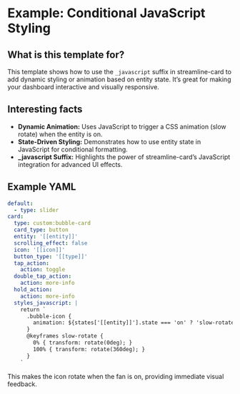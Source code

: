 # Example: Conditional JavaScript Styling

## What is this template for?
This template shows how to use the `_javascript` suffix in streamline-card to add dynamic styling or animation based on entity state. It’s great for making your dashboard interactive and visually responsive.

## Interesting facts
- **Dynamic Animation:** Uses JavaScript to trigger a CSS animation (slow rotate) when the entity is on.
- **State-Driven Styling:** Demonstrates how to use entity state in JavaScript for conditional formatting.
- **_javascript Suffix:** Highlights the power of streamline-card’s JavaScript integration for advanced UI effects.

## Example YAML
```yaml
default:
  - type: slider
card:
  type: custom:bubble-card
  card_type: button
  entity: '[[entity]]'
  scrolling_effect: false
  icon: '[[icon]]'
  button_type: '[[type]]'
  tap_action:
    action: toggle
  double_tap_action:
    action: more-info
  hold_action:
    action: more-info
  styles_javascript: |
    return `
      .bubble-icon {
        animation: ${states['[[entity]]'].state === 'on' ? 'slow-rotate 2s linear infinite' : ''};
      }
      @keyframes slow-rotate {
        0% { transform: rotate(0deg); }
        100% { transform: rotate(360deg); }
      }
    `
```

This makes the icon rotate when the fan is on, providing immediate visual feedback.
